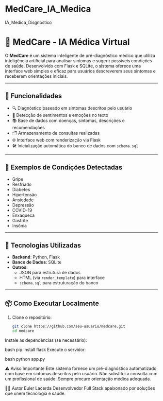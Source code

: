 # MedCare_IA_Medica
IA_Medica_Disgnostico

# 🏥 MedCare - IA Médica Virtual

O **MedCare** é um sistema inteligente de pré-diagnóstico médico que utiliza inteligência artificial para analisar sintomas e sugerir possíveis condições de saúde. Desenvolvido com Flask e SQLite, o sistema oferece uma interface web simples e eficaz para usuários descreverem seus sintomas e receberem orientações iniciais.

---

## 🚀 Funcionalidades

- 🔍 Diagnóstico baseado em sintomas descritos pelo usuário
- 🧠 Detecção de sentimentos e emoções no texto
- 📚 Base de dados com doenças, sintomas, descrições e recomendações
- 🗂️ Armazenamento de consultas realizadas
- 🌐 Interface web com renderização via Flask
- 🛠️ Inicialização automática do banco de dados com `schema.sql`

---

## 🧪 Exemplos de Condições Detectadas

- Gripe
- Resfriado
- Diabetes
- Hipertensão
- Ansiedade
- Depressão
- COVID-19
- Enxaqueca
- Gastrite
- Insônia

---

## 🧠 Tecnologias Utilizadas

- **Backend**: Python, Flask
- **Banco de Dados**: SQLite
- **Outros**:
  - JSON para estrutura de dados
  - HTML (via `render_template`) para interface
  - `schema.sql` para estruturação do banco

---

## 📦 Como Executar Localmente

1. Clone o repositório:
   ```bash
   git clone https://github.com/seu-usuario/medcare.git
   cd medcare
Instale as dependências (se necessário):

bash
pip install flask
Execute o servidor:

bash
python app.py

⚠️ Aviso Importante
Este sistema fornece um pré-diagnóstico automatizado com base em sintomas descritos pelo usuário. Não substitui a consulta com um profissional de saúde. Sempre procure orientação médica adequada.

👨‍💻 Autor
Euler Lacerda Desenvolvedor Full Stack apaixonado por soluções que unem tecnologia e saúde.
